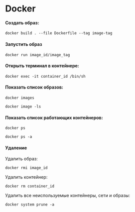 # Docker

#### Создать образ:
```
docker build . --file Dockerfile --tag image-tag
```


#### Запустить образ

```
docker run image_id/image_tag
```

#### Открыть терминал в контейнере:

```
docker exec -it container_id /bin/sh
```

#### Показать список образов:

```
docker images
```
```
docker image -ls
```
#### Показать список работающих контейнеров:

```
docker ps
```
```
docker ps -a 
```

#### Удаление

Удалить образ:

```
docker rmi image_id
```

Удалить контейнер:

```
docker rm container_id
```

Удалить все неиспользуемые контейнеры, сети и образы:

```
docker system prune -a
```
